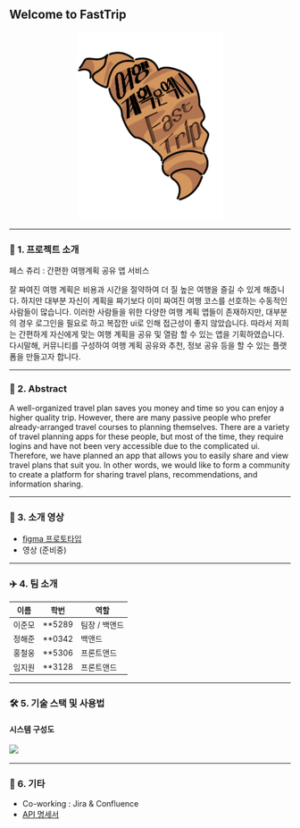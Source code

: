 ## Welcome to FastTrip

<div align="center">

![](imgs/logo.png)

</div>

---
### 📝 1. 프로젝트 소개

페스 츄리 : 간편한 여행계획 공유 앱 서비스

잘 짜여진 여행 계획은 비용과 시간을 절약하여 더 질 높은 여행을 즐길 수 있게 해줍니다. 하지만 대부분 자신이 계획을 짜기보다 이미 짜여진 여행 코스를 선호하는 수동적인 사람들이 많습니다. 이러한 사람들을 위한 다양한 여행 계획 앱들이 존재하지만, 대부분의 경우 로그인을 필요로 하고 복잡한 ui로 인해 접근성이 좋지 않았습니다. 따라서 저희는 간편하게 자신에게 맞는 여행 계획을 공유 및 열람 할 수 있는 앱을 기획하였습니다. 다시말해, 커뮤니티를 구성하여 여행 계획 공유와 추천, 정보 공유 등을 할 수 있는 플랫폼을 만들고자 합니다.

---
### 📝 2. Abstract

A well-organized travel plan saves you money and time so you can enjoy a higher quality trip. However, there are many passive people who prefer already-arranged travel courses to planning themselves. There are a variety of travel planning apps for these people, but most of the time, they require logins and have not been very accessible due to the complicated ui. Therefore, we have planned an app that allows you to easily share and view travel plans that suit you. In other words, we would like to form a community to create a platform for sharing travel plans, recommendations, and information sharing.

---

### 🎥 3. 소개 영상

- [figma 프로토타입](https://www.figma.com/proto/p6kOn3D1GrinGrJ9Ji9W9M/%EB%81%84%EC%A0%81%EB%81%84%EC%A0%81?page-id=0%3A1&node-id=124-516&viewport=-186%2C-41%2C0.26&scaling=scale-down&starting-point-node-id=124%3A516)
- 영상 (준비중)

---
### ✈️ 4. 팀 소개
|이름|학번|역할|
|--|--|--|
|이준모 |**5289| 팀장 / 백앤드|
|정해준 |**0342| 백앤드|
|홍철웅 |**5306| 프론트앤드|
|임지원 |**3128| 프론트앤드|

---
### 🛠 5. 기술 스택 및 사용법

####  시스템 구성도
![](https://cdn.discordapp.com/attachments/1078984933214781631/1092056248544919674/image.png)


---
### 📑 6. 기타
- Co-working : Jira & Confluence
- [API 명세서](https://www.notion.so/API-32a4f726793c4a919f100824fdfd2c8f?pvs=4)
